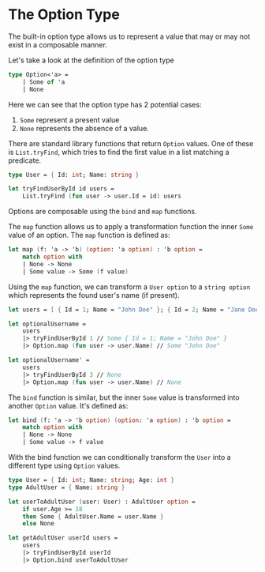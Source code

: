 # The Option Type

The built-in option type allows us to represent a value that may or may not exist in a composable manner.

Let's take a look at the definition of the option type

```fsharp
type Option<'a> =
    | Some of 'a
    | None
```

Here we can see that the option type has 2 potential cases:
 1. `Some` represent a present value
 2. `None` represents the absence of a value.

There are standard library functions that return `Option` values. One of these is `List.tryFind`, which tries to find the first value in a list matching a predicate.

```fsharp
type User = { Id: int; Name: string }

let tryFindUserById id users =
    List.tryFind (fun user -> user.Id = id) users
```

Options are composable using the `bind` and `map` functions.

The `map` function allows us to apply a transformation function the inner `Some` value of an option. The `map` function is defined as:

```fsharp
let map (f: 'a -> 'b) (option: 'a option) : 'b option =
    match option with
    | None -> None
    | Some value -> Some (f value)
```

Using the `map` function, we can transform a `User option` to a `string option` which represents the found user's name (if present).

```fsharp
let users = [ { Id = 1; Name = "John Doe" }; { Id = 2; Name = "Jane Doe" } ]

let optionalUsername =
    users
    |> tryFindUserById 1 // Some { Id = 1; Name = "John Doe" }
    |> Option.map (fun user -> user.Name) // Some "John Doe"

let optionalUsername' =
    users
    |> tryFindUserById 3 // None
    |> Option.map (fun user -> user.Name) // None
```

The `bind` function is similar, but the inner `Some` value is transformed into another `Option` value. It's defined as:

```fsharp
let bind (f: 'a -> 'b option) (option: 'a option) : 'b option =
    match option with
    | None -> None
    | Some value -> f value
```

With the bind function we can conditionally transform the `User` into a different type using `Option` values.

```fsharp
type User = { Id: int; Name: string; Age: int }
type AdultUser = { Name: string }

let userToAdultUser (user: User) : AdultUser option =
    if user.Age >= 18
    then Some { AdultUser.Name = user.Name }
    else None

let getAdultUser userId users =
    users
    |> tryFindUserById userId
    |> Option.bind userToAdultUser
```